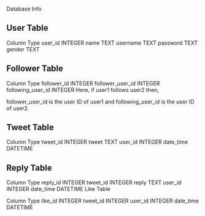 Database Info

User Table
------------------------------
Column	Type
user_id	INTEGER
name	TEXT
username	TEXT
password	TEXT
gender	TEXT

Follower Table
------------------------------
Column	Type
follower_id	INTEGER
follower_user_id	INTEGER
following_user_id	INTEGER
Here, if user1 follows user2 then,

follower_user_id is the user ID of user1 and following_user_id is the user ID of user2.

Tweet Table
----------------------------
Column	Type
tweet_id	INTEGER
tweet	TEXT
user_id	INTEGER
date_time	DATETIME

Reply Table
------------------------------
Column	Type
reply_id	INTEGER
tweet_id	INTEGER
reply	TEXT
user_id	INTEGER
date_time	DATETIME
Like Table

Column	Type
like_id	INTEGER
tweet_id	INTEGER
user_id	INTEGER
date_time	DATETIME